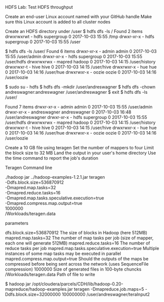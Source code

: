 HDFS Lab: Test HDFS throughput

Create an end-user Linux account named with your GitHub handle
Make sure this Linux account is added to all cluster nodes

Create an HDFS directory under /user
$ hdfs dfs -ls /
Found 2 items
drwxrwxrwt   - hdfs supergroup          0 2017-10-03 15:55 /tmp
drwxr-xr-x   - hdfs supergroup          0 2017-10-03 15:55 /user

$ hdfs dfs -ls /user/
Found 6 items
drwxr-xr-x   - admin  admin               0 2017-10-03 15:55 /user/admin
drwxr-xr-x   - hdfs   supergroup          0 2017-10-03 15:55 /user/hdfs
drwxrwxrwx   - mapred hadoop              0 2017-10-03 14:15 /user/history
drwxrwxr-t   - hive   hive                0 2017-10-03 14:15 /user/hive
drwxrwxr-x   - hue    hue                 0 2017-10-03 14:16 /user/hue
drwxrwxr-x   - oozie  oozie               0 2017-10-03 14:16 /user/oozie

$ sudo su - hdfs
$ hdfs dfs -mkdir /user/andreswagner
$ hdfs dfs -chown andreswagner:andreswagner /user/andreswagner
$ exit
$ hdfs dfs -ls /user/

Found 7 items
drwxr-xr-x   - admin        admin                 0 2017-10-03 15:55 /user/admin
drwxr-xr-x   - andreswagner andreswagner          0 2017-10-03 16:48 /user/andreswagner
drwxr-xr-x   - hdfs         supergroup            0 2017-10-03 15:55 /user/hdfs
drwxrwxrwx   - mapred       hadoop                0 2017-10-03 14:15 /user/history
drwxrwxr-t   - hive         hive                  0 2017-10-03 14:15 /user/hive
drwxrwxr-x   - hue          hue                   0 2017-10-03 14:16 /user/hue
drwxrwxr-x   - oozie        oozie                 0 2017-10-03 14:16 /user/oozie

Create a 10 GB file using teragen
Set the number of mappers to four
Limit the block size to 32 MB
Land the output in your user's home directory
Use the time command to report the job's duration

Teragen
Command line

./hadoop jar ../hadoop-examples-1.2.1.jar teragen \
    -Ddfs.block.size=536870912 \
    -Dmapred.map.tasks=32 \
    -Dmapred.reduce.tasks=16 \
    -Dmapred.map.tasks.speculative.execution=true \
    -Dmapred.compress.map.output=true \
    1000000 \
    /Workloads/teragen.data


parameters

dfs.block.size=536870912	The size of blocks in Hadoop (here 512MB)
mapred.map.tasks=32	The number of map tasks per job (size of mapper, each one will generate 512MB)
mapred.reduce.tasks=16	The number of reduce tasks per job
mapred.map.tasks.speculative.execution=true	Multiple instances of some map tasks may be executed in parallel
mapred.compress.map.output=true	Should the outputs of the maps be compressed before being sent across the network (uses SequenceFile compression)
1000000	Size of generated files in 100-byte chuncks
/Workloads/teragen.data	Path of file to write

$ hadoop jar /opt/cloudera/parcels/CDH/lib/hadoop-0.20-mapreduce/hadoop-examples.jar teragen -Dmapreduce.job.maps=5 -Ddfs.block.size=32000000 100000000 /user/andreswagner/teraInput2
